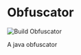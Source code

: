 # Obfuscator

![Build Obfuscator](https://github.com/booky10/Obfuscator/workflows/Build%20Obfuscator/badge.svg)

A java obfuscator